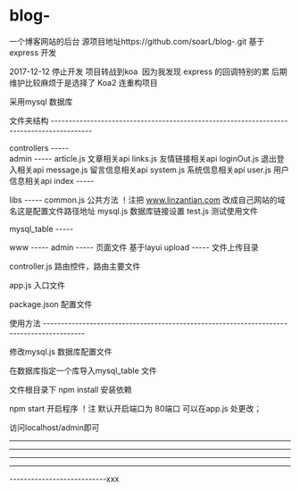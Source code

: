 # blog-
一个博客网站的后台
源项目地址https://github.com/soarL/blog-.git 基于express 开发

2017-12-12
停止开发 项目转战到koa  因为我发现 express 的回调特别的累 后期维护比较麻烦于是选择了 Koa2 连重构项目 

采用mysql 数据库

文件夹结构 -----------------------------------------------------------------------------------------

controllers    -----  
					admin -----
						article.js    文章相关api
						links.js      友情链接相关api
						loginOut.js   退出登入相关api
						message.js    留言信息相关api
						system.js     系统信息相关api
						user.js       用户信息相关api
					index -----

libs           -----
					common.js  		  公共方法 ！注把 www.linzantian.com 改成自己网站的域名这是配置文件路径地址
					mysql.js          数据库链接设置
					test.js           测试使用文件

mysql_table    -----

www            -----
					admin  -----  页面文件 基于layui
					upload -----  文件上传目录

controller.js  路由控件，路由主要文件

app.js         入口文件

package.json   配置文件


使用方法  -----------------------------------------------------------------------------------------

修改mysql.js 数据库配置文件

在数据库指定一个库导入mysql_table 文件

文件根目录下 npm install 安装依赖

npm start 开启程序 ！注 默认开启端口为 80端口 可以在app.js 处更改；

访问localhost/admin即可


---------------------------
---------------------------
---------------------------
---------------------------
---------------------------xxx